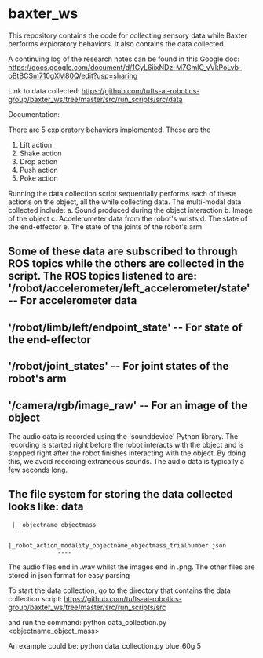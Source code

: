 # baxter_ws
This repository contains the code for collecting sensory data while Baxter performs exploratory behaviors. It also contains the data collected.

A continuing log of the research notes can be found in this Google doc: https://docs.google.com/document/d/1CyL6iixNDz-M7GmlC_yVkPoLvb-oBtBCSm710gXM80Q/edit?usp=sharing

Link to data collected: https://github.com/tufts-ai-robotics-group/baxter_ws/tree/master/src/run_scripts/src/data

Documentation:

There are 5 exploratory behaviors implemented. These are the 
1. Lift action
2. Shake action
3. Drop action
4. Push action
5. Poke action

Running the data collection script sequentially performs each of these actions on the object, all the while collecting data.
The multi-modal data collected include:
 a. Sound produced during the object interaction
 b. Image of the object
 c. Accelerometer data from the robot's wrists
 d. The state of the end-effector
 e. The state of the joints of the robot's arm
 
Some of these data are subscribed to through ROS topics while the others are collected in the script.
The ROS topics listened to are:
'/robot/accelerometer/left_accelerometer/state'  -- For accelerometer data
----
'/robot/limb/left/endpoint_state'                -- For state of the end-effector
----
'/robot/joint_states'                            -- For joint states of the robot's arm
----
'/camera/rgb/image_raw'                          -- For an image of the object
----

The audio data is recorded using the 'sounddevice' Python library. The recording is started right before the robot interacts with the object and is stopped right after the robot finishes interacting with the object. By doing this, we avoid recording extraneous sounds. The audio data is typically a few seconds long.

The file system for storing the data collected looks like:
  data
  ----
     |_ objectname_objectmass
     ----
                  |_robot_action_modality_objectname_objectmass_trialnumber.json
                  ----
                  
The audio files end in .wav whilst the images end in .png. The other files are stored in json format for easy
parsing

To start the data collection, go to the directory that contains the data collection script: https://github.com/tufts-ai-robotics-group/baxter_ws/tree/master/src/run_scripts/src

and run the command:
        python data_collection.py <objectname_object_mass> <trial number>
  
An example could be:
        python data_collection.py blue_60g 5 


          
